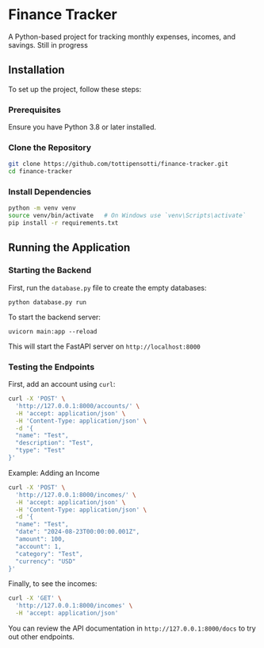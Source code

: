 # Finance Tracker

A Python-based project for tracking monthly expenses, incomes, and savings. Still in progress

## Installation

To set up the project, follow these steps:

### Prerequisites

Ensure you have Python 3.8 or later installed.

### Clone the Repository

```bash
git clone https://github.com/tottipensotti/finance-tracker.git
cd finance-tracker
```

### Install Dependencies

```bash
python -m venv venv
source venv/bin/activate   # On Windows use `venv\Scripts\activate`
pip install -r requirements.txt
```

## Running the Application

### Starting the Backend
First, run the `database.py` file to create the empty databases:
```
python database.py run
```
To start the backend server:

```
uvicorn main:app --reload
```
This will start the FastAPI server on `http://localhost:8000`

### Testing the Endpoints
First, add an account using `curl`:
```bash
curl -X 'POST' \
  'http://127.0.0.1:8000/accounts/' \
  -H 'accept: application/json' \
  -H 'Content-Type: application/json' \
  -d '{
  "name": "Test",
  "description": "Test",
  "type": "Test"
}'
```

Example: Adding an Income
```bash
curl -X 'POST' \
  'http://127.0.0.1:8000/incomes/' \
  -H 'accept: application/json' \
  -H 'Content-Type: application/json' \
  -d '{
  "name": "Test",
  "date": "2024-08-23T00:00:00.001Z",
  "amount": 100,
  "account": 1,
  "category": "Test",
  "currency": "USD"
}'
```

Finally, to see the incomes:
```bash
curl -X 'GET' \
  'http://127.0.0.1:8000/incomes' \
  -H 'accept: application/json'
```

You can review the API documentation in `http://127.0.0.1:8000/docs` to try out other endpoints.

